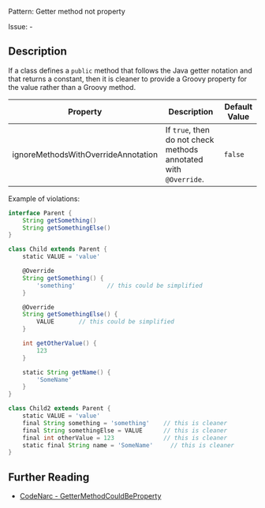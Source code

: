 Pattern: Getter method not property

Issue: -

## Description

If a class defines a `public` method that follows the Java getter notation and that returns a constant, then it is cleaner to provide a Groovy property for the value rather than a Groovy method.

| **Property**                        | **Description**                                                | **Default Value** |
| --- | --- | --- |
| ignoreMethodsWithOverrideAnnotation | If `true`, then do not check methods annotated with `@Override`. | `false`           |

Example of violations:

``` groovy
interface Parent {
    String getSomething()
    String getSomethingElse()
}

class Child extends Parent {
    static VALUE = 'value'

    @Override
    String getSomething() {
        'something'         // this could be simplified
    }

    @Override
    String getSomethingElse() {
        VALUE       // this could be simplified
    }

    int getOtherValue() {
        123
    }

    static String getName() {
        'SomeName'
    }
}

class Child2 extends Parent {
    static VALUE = 'value'
    final String something = 'something'    // this is cleaner
    final String somethingElse = VALUE      // this is cleaner
    final int otherValue = 123              // this is cleaner
    static final String name = 'SomeName'     // this is cleaner
}
```

## Further Reading

* [CodeNarc - GetterMethodCouldBeProperty](https://codenarc.github.io/CodeNarc/codenarc-rules-groovyism.html#gettermethodcouldbeproperty-rule)